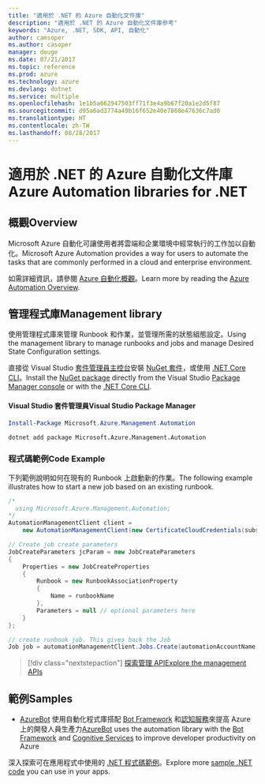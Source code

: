 ```yaml
---
title: "適用於 .NET 的 Azure 自動化文件庫"
description: "適用於 .NET 的 Azure 自動化文件庫參考"
keywords: "Azure, .NET, SDK, API, 自動化"
author: camsoper
ms.author: casoper
manager: douge
ms.date: 07/21/2017
ms.topic: reference
ms.prod: azure
ms.technology: azure
ms.devlang: dotnet
ms.service: multiple
ms.openlocfilehash: 1e1b5a662947503ff71f3e4a9b67f20a1e2d5f87
ms.sourcegitcommit: d95a6ad3774a49b16f652e40e7860e47636c7ad0
ms.translationtype: HT
ms.contentlocale: zh-TW
ms.lasthandoff: 08/28/2017
---
```

# <a name="azure-automation-libraries-for-net"></a><span data-ttu-id="87cd8-104">適用於 .NET 的 Azure 自動化文件庫</span><span class="sxs-lookup"><span data-stu-id="87cd8-104">Azure Automation libraries for .NET</span></span>

## <a name="overview"></a><span data-ttu-id="87cd8-105">概觀</span><span class="sxs-lookup"><span data-stu-id="87cd8-105">Overview</span></span>

<span data-ttu-id="87cd8-106">Microsoft Azure 自動化可讓使用者將雲端和企業環境中經常執行的工作加以自動化。</span><span class="sxs-lookup"><span data-stu-id="87cd8-106">Microsoft Azure Automation provides a way for users to automate the tasks that are commonly performed in a cloud and enterprise environment.</span></span> 

<span data-ttu-id="87cd8-107">如需詳細資訊，請參閱 [Azure 自動化概觀](/azure/automation/automation-intro)。</span><span class="sxs-lookup"><span data-stu-id="87cd8-107">Learn more by reading the [Azure Automation Overview](/azure/automation/automation-intro).</span></span>

## <a name="management-library"></a><span data-ttu-id="87cd8-108">管理程式庫</span><span class="sxs-lookup"><span data-stu-id="87cd8-108">Management library</span></span>

<span data-ttu-id="87cd8-109">使用管理程式庫來管理 Runbook 和作業，並管理所需的狀態組態設定。</span><span class="sxs-lookup"><span data-stu-id="87cd8-109">Using the management library to manage runbooks and jobs and manage Desired State Configuration settings.</span></span>

<span data-ttu-id="87cd8-110">直接從 Visual Studio [套件管理員主控台][PackageManager]安裝 [NuGet 套件](https://www.nuget.org/packages/Microsoft.Azure.Management.Automation)，或使用 [.NET Core CLI][DotNetCLI]。</span><span class="sxs-lookup"><span data-stu-id="87cd8-110">Install the [NuGet package](https://www.nuget.org/packages/Microsoft.Azure.Management.Automation) directly from the Visual Studio [Package Manager console][PackageManager] or with the [.NET Core CLI][DotNetCLI].</span></span>

#### <a name="visual-studio-package-manager"></a><span data-ttu-id="87cd8-111">Visual Studio 套件管理員</span><span class="sxs-lookup"><span data-stu-id="87cd8-111">Visual Studio Package Manager</span></span>

```powershell
Install-Package Microsoft.Azure.Management.Automation
```

```bash
dotnet add package Microsoft.Azure.Management.Automation
```

### <a name="code-example"></a><span data-ttu-id="87cd8-112">程式碼範例</span><span class="sxs-lookup"><span data-stu-id="87cd8-112">Code Example</span></span>

<span data-ttu-id="87cd8-113">下列範例說明如何在現有的 Runbook 上啟動新的作業。</span><span class="sxs-lookup"><span data-stu-id="87cd8-113">The following example illustrates how to start a new job based on an existing runbook.</span></span>

```csharp
/*
  using Microsoft.Azure.Management.Automation;
*/
AutomationManagementClient client =
    new AutomationManagementClient(new CertificateCloudCredentials(subscriptionId, cert));

// Create job create parameters
JobCreateParameters jcParam = new JobCreateParameters
{
    Properties = new JobCreateProperties
    {
        Runbook = new RunbookAssociationProperty
        {
            Name = runbookName
        },
        Parameters = null // optional parameters here
    }
};

// create runbook job. This gives back the Job
Job job = automationManagementClient.Jobs.Create(automationAccountName, jcParam).Job;
```

> [!div class="nextstepaction"]
> [<span data-ttu-id="87cd8-114">探索管理 API</span><span class="sxs-lookup"><span data-stu-id="87cd8-114">Explore the management APIs</span></span>](/dotnet/api/overview/azure/automation/management)

## <a name="samples"></a><span data-ttu-id="87cd8-115">範例</span><span class="sxs-lookup"><span data-stu-id="87cd8-115">Samples</span></span>

* <span data-ttu-id="87cd8-116">[AzureBot](https://github.com/Microsoft/AzureBot) 使用自動化程式庫搭配 [Bot Framework](https://docs.microsoft.com/bot-framework/) 和[認知服務](/cognitive-services)來提高 Azure 上的開發人員生產力</span><span class="sxs-lookup"><span data-stu-id="87cd8-116">[AzureBot](https://github.com/Microsoft/AzureBot) uses the automation library with the [Bot Framework](https://docs.microsoft.com/bot-framework/) and [Cognitive Services](/cognitive-services) to improve developer productivity on Azure</span></span>

<span data-ttu-id="87cd8-117">深入探索可在應用程式中使用的 [.NET 程式碼範例](https://azure.microsoft.com/resources/samples/?platform=dotnet)。</span><span class="sxs-lookup"><span data-stu-id="87cd8-117">Explore more [sample .NET code](https://azure.microsoft.com/resources/samples/?platform=dotnet) you can use in your apps.</span></span>

[PackageManager]: https://docs.microsoft.com/nuget/tools/package-manager-console
[DotNetCLI]: https://docs.microsoft.com/dotnet/core/tools/dotnet-add-package
